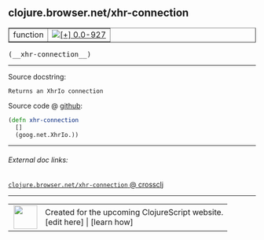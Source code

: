 ## clojure.browser.net/xhr-connection



 <table border="1">
<tr>
<td>function</td>
<td><a href="https://github.com/cljsinfo/cljs-api-docs/tree/0.0-927"><img valign="middle" alt="[+] 0.0-927" title="Added in 0.0-927" src="https://img.shields.io/badge/+-0.0--927-lightgrey.svg"></a> </td>
</tr>
</table>


 <samp>
(__xhr-connection__)<br>
</samp>

---





Source docstring:

```
Returns an XhrIo connection
```


Source code @ [github](https://github.com/clojure/clojurescript/blob/r1847/src/cljs/clojure/browser/net.cljs#L83-L86):

```clj
(defn xhr-connection
  []
  (goog.net.XhrIo.))
```

<!--
Repo - tag - source tree - lines:

 <pre>
clojurescript @ r1847
└── src
    └── cljs
        └── clojure
            └── browser
                └── <ins>[net.cljs:83-86](https://github.com/clojure/clojurescript/blob/r1847/src/cljs/clojure/browser/net.cljs#L83-L86)</ins>
</pre>

-->

---



###### External doc links:

[`clojure.browser.net/xhr-connection` @ crossclj](http://crossclj.info/fun/clojure.browser.net.cljs/xhr-connection.html)<br>

---

 <table>
<tr><td>
<img valign="middle" align="right" width="48px" src="http://i.imgur.com/Hi20huC.png">
</td><td>
Created for the upcoming ClojureScript website.<br>
[edit here] | [learn how]
</td></tr></table>

[edit here]:https://github.com/cljsinfo/cljs-api-docs/blob/master/cljsdoc/clojure.browser.net_xhr-connection.cljsdoc
[learn how]:https://github.com/cljsinfo/cljs-api-docs/wiki/cljsdoc-files

<!--

This information was too distracting to show to readers, but I'll leave it
commented here since it is helpful to:

- pretty-print the data used to generate this document
- and show how to retrieve that data



The API data for this symbol:

```clj
{:ns "clojure.browser.net",
 :name "xhr-connection",
 :signature ["[]"],
 :history [["+" "0.0-927"]],
 :type "function",
 :full-name-encode "clojure.browser.net_xhr-connection",
 :source {:code "(defn xhr-connection\n  []\n  (goog.net.XhrIo.))",
          :title "Source code",
          :repo "clojurescript",
          :tag "r1847",
          :filename "src/cljs/clojure/browser/net.cljs",
          :lines [83 86]},
 :full-name "clojure.browser.net/xhr-connection",
 :docstring "Returns an XhrIo connection"}

```

Retrieve the API data for this symbol:

```clj
;; from Clojure REPL
(require '[clojure.edn :as edn])
(-> (slurp "https://raw.githubusercontent.com/cljsinfo/cljs-api-docs/catalog/cljs-api.edn")
    (edn/read-string)
    (get-in [:symbols "clojure.browser.net/xhr-connection"]))
```

-->

